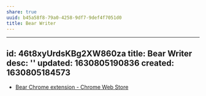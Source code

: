 ```yaml
---
share: true
uuid: b45a58f8-79a0-4258-9df7-9def4f7051d0
title: Bear Writer
---
```

---
id: 46t8xyUrdsKBg2XW860za
title: Bear Writer
desc: ''
updated: 1630805190836
created: 1630805184573
---

* [Bear Chrome extension - Chrome Web Store](https://chrome.google.com/webstore/detail/bear-chrome-extension/bipgnccfcjnfnpnnllchfeillaekkofo)
